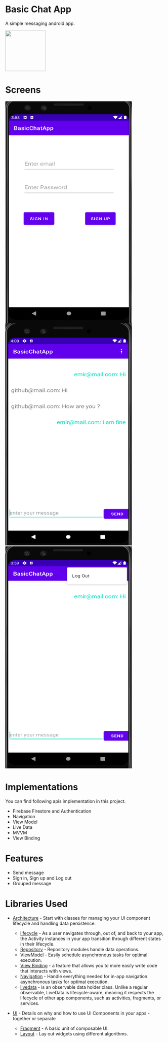 
# Basic Chat App
A simple messaging android app.

<img src="https://github.com/webianks/HatkeMessenger/blob/master/screens/ic_launcher.png" height="128" width="128" >

# Screens
<img src="https://github.com/emirkarabey/BasicChatApp/blob/master/screens/Ekran%20g%C3%B6r%C3%BCnt%C3%BCs%C3%BC%202022-06-24%20155820.png" align="left" height="700" width="400" >
<img src="https://github.com/emirkarabey/BasicChatApp/blob/master/screens/Ekran%20g%C3%B6r%C3%BCnt%C3%BCs%C3%BC%202022-06-24%20160017.png"  height="700" width="400" >
<img src="https://github.com/emirkarabey/BasicChatApp/blob/master/screens/Ekran%20g%C3%B6r%C3%BCnt%C3%BCs%C3%BC%202022-06-24%20155913.png"  height="700" width="400" >

# Implementations
You can find following apis implementation in this project.

<ul>
<li>Firebase Firestore and Authentication</li>
<li>Navigation</li>
<li>View Model</li>
<li>Live Data</li>
<li>MVVM</li>
<li>View Binding</li>
</ul>

# Features

<ul>
<li>Send message</li>
<li>Sign in, Sign up and Log out</li>
<li>Grouped message</li>
</ul>




# Libraries Used

* [Architecture][10] - Start with classes for managing your UI component lifecycle and handling data
  persistence.
  * [lifecycle][22] - As a user navigates through, out of, and back to your app, the Activity instances in your app transition through different states in their lifecycle.
  * [Repository][18] - Repository modules handle data operations.
  * [ViewModel][17] - Easily schedule asynchronous tasks for optimal execution.
  * [View Binding][11] - a feature that allows you to more easily write code that interacts with views.
  * [Navigation][50] - Handle everything needed for in-app navigation.
     asynchronous tasks for optimal execution.
  * [livedata][52] - is an observable data holder class. Unlike a regular observable, LiveData is lifecycle-aware, meaning it respects the lifecycle of other app components, such as activities, fragments, or services.


* [UI][30] - Details on why and how to use UI Components in your apps - together or separate
  * [Fragment][34] - A basic unit of composable UI.
  * [Layout][35] - Lay out widgets using different algorithms.


[11]: https://developer.android.com/topic/libraries/view-binding
[52]: https://developer.android.com/topic/libraries/architecture/livedata
[50]: https://developer.android.com/topic/libraries/architecture/navigation/
[10]: https://developer.android.com/jetpack/compose/architecture
[17]: https://developer.android.com/jetpack/compose/state#viewmodel-state
[30]: https://developer.android.com/guide/topics/ui
[34]: https://developer.android.com/guide/components/fragments
[35]: https://developer.android.com/guide/topics/ui/declaring-layout
[22]: https://developer.android.com/guide/components/activities/activity-lifecycle
[18]: https://developer.android.com/jetpack/guide#fetch-data
